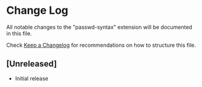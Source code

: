 # Change Log

All notable changes to the "passwd-syntax" extension will be documented in this file.

Check [Keep a Changelog](http://keepachangelog.com/) for recommendations on how to structure this file.

## [Unreleased]

- Initial release